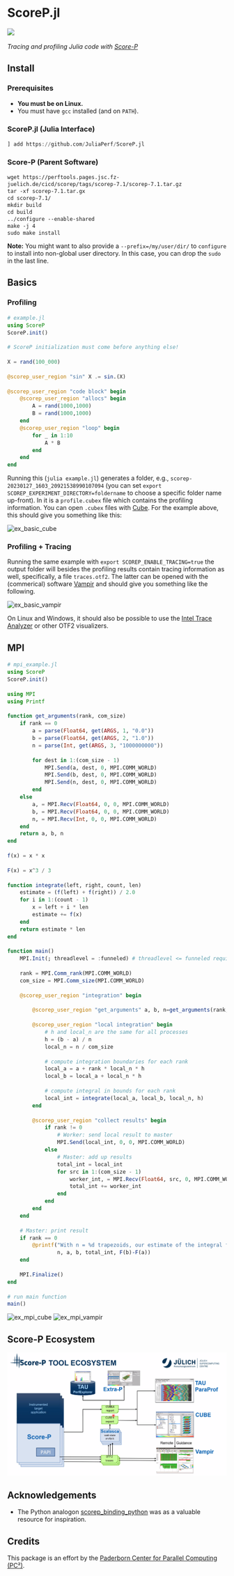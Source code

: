 # ScoreP.jl

![](https://img.shields.io/badge/lifecycle-experimental-red.svg)

*Tracing and profiling Julia code with [Score-P](https://www.vi-hps.org/projects/score-p)*

## Install

### Prerequisites

* **You must be on Linux.**
* You must have `gcc` installed (and on `PATH`).

### ScoreP.jl (Julia Interface)

```julia
] add https://github.com/JuliaPerf/ScoreP.jl
```

### Score-P (Parent Software)

```
wget https://perftools.pages.jsc.fz-juelich.de/cicd/scorep/tags/scorep-7.1/scorep-7.1.tar.gz
tar -xf scorep-7.1.tar.gx
cd scorep-7.1/
mkdir build
cd build
../configure --enable-shared
make -j 4
sudo make install
```

**Note:** You might want to also provide a `--prefix=/my/user/dir/` to `configure` to install into non-global user directory. In this case, you can drop the `sudo` in the last line.

## Basics

### Profiling

```julia
# example.jl
using ScoreP
ScoreP.init()

# ScoreP initialization must come before anything else!

X = rand(100_000)

@scorep_user_region "sin" X .= sin.(X)

@scorep_user_region "code block" begin
    @scorep_user_region "allocs" begin
        A = rand(1000,1000)
        B = rand(1000,1000)
    end
    @scorep_user_region "loop" begin
        for _ in 1:10
            A * B
        end
    end
end
```

Running this (`julia example.jl`) generates a folder, e.g., `scorep-20230127_1603_20921538990107094` (you can set `export SCOREP_EXPERIMENT_DIRECTORY=foldername` to choose a specific folder name up-front). In it is a `profile.cubex` file which contains the profiling information. You can open `.cubex` files with [Cube](https://www.scalasca.org/scalasca/software/cube-4.x/download.html). For the example above, this should give you something like this:

<img alt="ex_basic_cube" src="https://user-images.githubusercontent.com/187980/215124028-9d5cc801-f937-4a96-9d22-5543a365cec0.png">

### Profiling + Tracing

Running the same example with `export SCOREP_ENABLE_TRACING=true` the output folder will besides the profiling results contain tracing information as well, specifically, a file `traces.otf2`. The latter can be opened with the (commerical) software [Vampir](https://vampir.eu/) and should give you something like the following.

<img alt="ex_basic_vampir" src="https://user-images.githubusercontent.com/187980/215124135-e3eba293-560d-474f-a3b5-b99e6cb8f07c.png">

On Linux and Windows, it should also be possible to use the [Intel Trace Analyzer](https://www.intel.com/content/www/us/en/developer/tools/oneapi/trace-analyzer.html#gs.oc8bgr) or other OTF2 visualizers.

## MPI

```julia
# mpi_example.jl
using ScoreP
ScoreP.init()

using MPI
using Printf

function get_arguments(rank, com_size)
    if rank == 0
        a = parse(Float64, get(ARGS, 1, "0.0"))
        b = parse(Float64, get(ARGS, 2, "1.0"))
        n = parse(Int, get(ARGS, 3, "1000000000"))

        for dest in 1:(com_size - 1)
            MPI.Send(a, dest, 0, MPI.COMM_WORLD)
            MPI.Send(b, dest, 0, MPI.COMM_WORLD)
            MPI.Send(n, dest, 0, MPI.COMM_WORLD)
        end
    else
        a, = MPI.Recv(Float64, 0, 0, MPI.COMM_WORLD)
        b, = MPI.Recv(Float64, 0, 0, MPI.COMM_WORLD)
        n, = MPI.Recv(Int, 0, 0, MPI.COMM_WORLD)
    end
    return a, b, n
end

f(x) = x * x

F(x) = x^3 / 3

function integrate(left, right, count, len)
    estimate = (f(left) + f(right)) / 2.0
    for i in 1:(count - 1)
        x = left + i * len
        estimate += f(x)
    end
    return estimate * len
end

function main()
    MPI.Init(; threadlevel = :funneled) # threadlevel <= funneled required for ScoreP!

    rank = MPI.Comm_rank(MPI.COMM_WORLD)
    com_size = MPI.Comm_size(MPI.COMM_WORLD)

    @scorep_user_region "integration" begin

        @scorep_user_region "get_arguments" a, b, n=get_arguments(rank, com_size)

        @scorep_user_region "local integration" begin
            # h and local_n are the same for all processes
            h = (b - a) / n
            local_n = n / com_size

            # compute integration boundaries for each rank
            local_a = a + rank * local_n * h
            local_b = local_a + local_n * h

            # compute integral in bounds for each rank
            local_int = integrate(local_a, local_b, local_n, h)
        end

        @scorep_user_region "collect results" begin
            if rank != 0
                # Worker: send local result to master
                MPI.Send(local_int, 0, 0, MPI.COMM_WORLD)
            else
                # Master: add up results
                total_int = local_int
                for src in 1:(com_size - 1)
                    worker_int, = MPI.Recv(Float64, src, 0, MPI.COMM_WORLD)
                    total_int += worker_int
                end
            end
        end
    end

    # Master: print result
    if rank == 0
        @printf("With n = %d trapezoids, our estimate of the integral from %f to %f is %.12e (exact: %f)\n",
                n, a, b, total_int, F(b)-F(a))
    end

    MPI.Finalize()
end

# run main function
main()
```

<img alt="ex_mpi_cube" src="https://user-images.githubusercontent.com/187980/215132355-5bb86fd8-f637-4467-a79a-41d12b3990bc.png">
<img alt="ex_mpi_vampir" src="https://user-images.githubusercontent.com/187980/215132435-1a3ec376-37d0-417f-b31b-8fe77a5e96e7.png">

## Score-P Ecosystem

![](https://github.com/JuliaPerf/ScoreP.jl/raw/main/scorep_ecosystem.png)

## Acknowledgements

* The Python analogon [scorep_binding_python](https://github.com/score-p/scorep_binding_python) was as a valuable resource for inspiration.

## Credits

This package is an effort by the [Paderborn Center for Parallel Computing (PC²)](https://pc2.uni-paderborn.de/).
